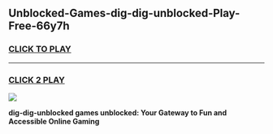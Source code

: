 
## Unblocked-Games-dig-dig-unblocked-Play-Free-66y7h
<h3>
<a href="https://premium76.site?title=dig-dig-unblocked&ref=18A1">CLICK TO PLAY</a></h3>
<hr>

<h3>
<a href="https://premium76.site?title=dig-dig-unblocked&ref=18A1">CLICK 2 PLAY</a>
  
</h3>

<a href="https://premium76.site?title=dig-dig-unblocked&ref=18A1"><img src="https://clearcache.store/games.png"></a>


**dig-dig-unblocked games unblocked: Your Gateway to Fun and Accessible Online Gaming**
